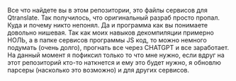 Все что найдете вы в этом репозитории, это файлы сервисов для Qtranslate. Так получилось, что оригинальный разраб просто пропал. Куда и почему никто непонял. Да и программа как вы понимаете довольно нишевая. Так как моих навыков декомпиляции примерно НОЛЬ, а в папке сервисов программы JS код, то можно немного подумать (очень долго), прогнать все через CHATGPT и все заработает. На данный момент я пофиксил только то что мне нужно, если вдруг на этот репозиторий кто-то наткнется и ему это будет нужно, я обновлю парсеры (насколько это возможно) и для других сервисов.
